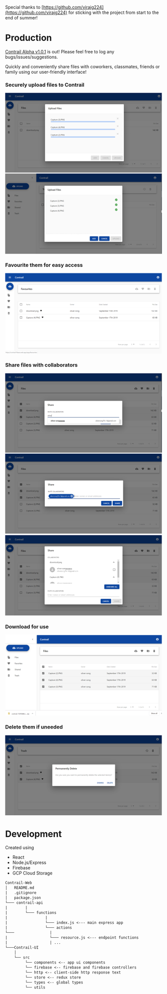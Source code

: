 Special thanks to [https://github.com/virajg224](https://github.com/virajg224) for sticking with the project from start to the end of summer!

# Production

[Contrail Alpha v1.0.1](https://contrail-fbase.web.app) is out! Please feel free to log any bugs/issues/suggestions.

Quickly and conveniently share files with coworkers, classmates, friends or family using our user-friendly interface!
### Securely upload files to Contrail
![alt text](https://github.com/1298se/Contrail-Web/blob/master/demo/upload.png)
![alt_text](https://github.com/1298se/Contrail-Web/blob/master/demo/upload_complete.png)

### Favourite them for easy access
![alt_text](https://github.com/1298se/Contrail-Web/blob/master/demo/favourite.png)

### Share files with collaborators
![alt_text](https://github.com/1298se/Contrail-Web/blob/master/demo/share_search.png)
![alt_text](https://github.com/1298se/Contrail-Web/blob/master/demo/share_select.png)
![alt_text](https://github.com/1298se/Contrail-Web/blob/master/demo/view_collab.png)

### Download for use
![alt_text](https://github.com/1298se/Contrail-Web/blob/master/demo/download.png)

### Delete them if uneeded
![alt_text](https://github.com/1298se/Contrail-Web/blob/master/demo/permanent_delete.png)
 
  
# Development

Created using
  - React
  - Node.js/Express
  - Firebase
  - GCP Cloud Storage 

```
Contrail-Web
│   README.md
|   .gitignore 
│   package.json
└─── contrail-api
|        |
|        └─── functions
|                 |
|                 └─── index.js <--- main express app
|                 └─── actions
└───                |
|                   └─── resource.js <--- endpoint functions
|                   | ...
└───Contrail-UI     
    │   
    └── src
         └── components <-- app ui components
         └── firebase <-- firebase and firebase controllers
         └── http <-- client-side http response text
         └── store <-- redux store
         └── types <-- global types
         └── utils
```
